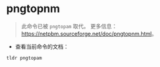 # pngtopnm

> 此命令已被 `pngtopam` 取代。
> 更多信息：<https://netpbm.sourceforge.net/doc/pngtopnm.html>。

- 查看当前命令的文档：

`tldr pngtopam`